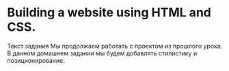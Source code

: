 # Building a website using HTML and CSS. 

Текст задания
Мы продолжаем работать с проектом из прошлого урока.
В данном домашнем задании мы будем добавлять стилистику и позиционирование.